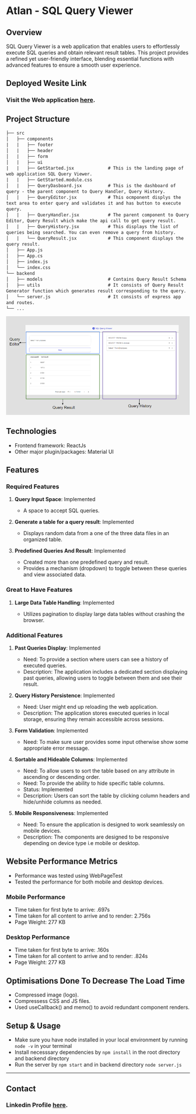 # Atlan - SQL Query Viewer

## Overview
SQL Query Viewer is a web application that enables users to effortlessly execute SQL queries and obtain relevant result tables. This project provides a refined yet user-friendly interface, blending essential functions with advanced features to ensure a smooth user experience.

## Deployed Wesite Link

### Visit the Web application [here](https://symphonious-marzipan-61af8a.netlify.app/).

## Project Structure
   
    ├── src                             
    │   ├── components                  
    |   |   ├── footer                          
    │   |   ├── header           
    │   |   ├── form           
    │   |   ├── ui           
    |   |   ├── GetStarted.jsx             # This is the landing page of web application SQL Query Viewer.   
    |   |   ├── GetStarted.module.css               
    │   |   ├── QueryDasboard.jsx          # This is the dashboard of query - the parent component to Query Handler, Query History.
    │   |   ├── QueryEditor.jsx            # This ocmponent displys the text area to enter query and validates it and has button to execute query.
    │   |   ├── QueryHandler.jsx           # The parent component to Query Editor, Query Result which make the api call to get query result.
    │   |   ├── QueryHistory.jsx           # This displays the list of queries being searched. You can even remove a query from history.  
    │   |   └── QueryResult.jsx            # This component displays the query result.  
    │   ├── App.js             
    │   ├── App.cs            
    │   ├── index.js           
    │   └── index.css                
    └── backend
    │   ├── models                         # Contains Query Result Schema
    │   ├── utils                          # It consists of Query Result Generator function which generates result corresponding to the query.
    │   └── server.js                      # It consists of express app and routes.
    └── ...

<img src="./public/layout.png" alt="Layout"></img>
## Technologies

* Frontend framework: ReactJs
* Other major plugin/packages: Material UI


## Features

### Required Features

1. **Query Input Space**: Implemented
   - A space to accept SQL queries.

2. **Generate a table for a query result**: Implemented
   - Displays random data from a one of the three data files in an organized table.

3. **Predefined Queries And Result**: Implemented
   - Created more than one predefined query and result.
   - Provides a mechanism (dropdown) to toggle between these queries and view associated data.

### Great to Have Features

1. **Large Data Table Handling**: Implemented
   
   - Utilizes pagination to display large data tables without crashing the browser.

### Additional Features

1. **Past Queries Display**: Implemented 
   - Need: To provide a section where users can see a history of executed queries.
   - Description: The application includes a dedicated section displaying past queries, allowing users to toggle between them and see their result.

2. **Query History Persistence**: Implemented 
   - Need: User might end up reloading the web application.
   - Description: The application stores executed queries in local storage, ensuring they remain accessible across sessions.
  
3. **Form Validation**: Implemented 
   - Need: To make sure user provides some input otherwise show some appropriate error message.
  
4. **Sortable and Hideable Columns**: Implemented 
   - Need: To allow users to sort the table based on any attribute in ascending or descending order.
   - Need: To provide the ability to hide specific table columns.
   - Status: Implemented
   - Description: Users can sort the table by clicking column headers and hide/unhide columns as needed.

5. **Mobile Responsiveness**: Implemented
   - Need: To ensure the application is designed to work seamlessly on mobile devices.
   - Description: The components are designed to be responsive depending on device type i.e mobile or desktop.

## Website Performance Metrics

* Performance was tested using WebPageTest
* Tested the performance for both mobile and desktop devices.

### Mobile Performance

* Time taken for first byte to arrive: .697s
* Time taken for all content to arrive and to render: 2.756s
* Page Weight: 277 KB

### Desktop Performance

* Time taken for first byte to arrive: .160s
* Time taken for all content to arrive and to render: .824s
* Page Weight: 277 KB

## Optimisations Done To Decrease The Load Time

* Compressed image (logo).
* Compressess CSS and JS files.
* Used useCallback() and memo() to avoid redundant component renders.

## Setup & Usage

- Make sure you have node installed in your local environment by running `node -v` in your terminal
- Install necesssary dependencies by `npm install` in the root directory and backend directory 
- Run the server by `npm start` and in backend directory `node server.js`
---

## Contact
### Linkedin Profile [here](https://www.linkedin.com/in/kajalkaushal/).
